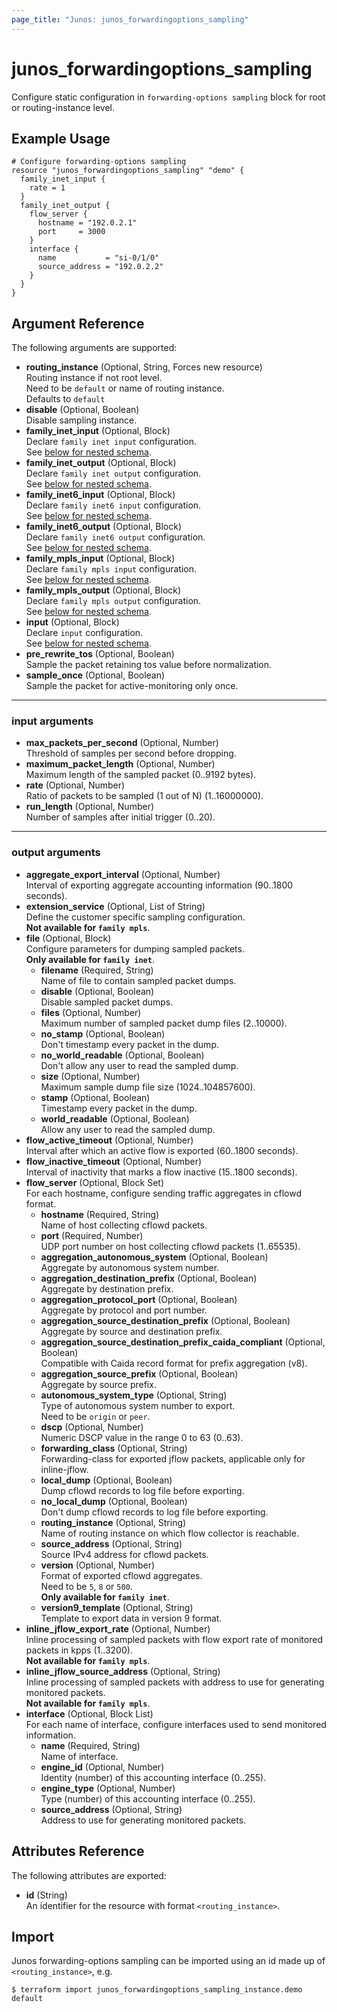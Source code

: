 ```yaml
---
page_title: "Junos: junos_forwardingoptions_sampling"
---
```


# junos_forwardingoptions_sampling

Configure static configuration in `forwarding-options sampling` block for root or
routing-instance level.

## Example Usage

```hcl
# Configure forwarding-options sampling
resource "junos_forwardingoptions_sampling" "demo" {
  family_inet_input {
    rate = 1
  }
  family_inet_output {
    flow_server {
      hostname = "192.0.2.1"
      port     = 3000
    }
    interface {
      name           = "si-0/1/0"
      source_address = "192.0.2.2"
    }
  }
}
```

## Argument Reference

The following arguments are supported:

- **routing_instance** (Optional, String, Forces new resource)  
  Routing instance if not root level.  
  Need to be `default` or name of routing instance.  
  Defaults to `default`
- **disable** (Optional, Boolean)  
  Disable sampling instance.
- **family_inet_input** (Optional, Block)  
  Declare `family inet input` configuration.  
  See [below for nested schema](#input-arguments).
- **family_inet_output** (Optional, Block)  
  Declare `family inet output` configuration.  
  See [below for nested schema](#output-arguments).
- **family_inet6_input** (Optional, Block)  
  Declare `family inet6 input` configuration.  
  See [below for nested schema](#input-arguments).
- **family_inet6_output** (Optional, Block)  
  Declare `family inet6 output` configuration.  
  See [below for nested schema](#output-arguments).
- **family_mpls_input** (Optional, Block)  
  Declare `family mpls input` configuration.  
  See [below for nested schema](#input-arguments).
- **family_mpls_output** (Optional, Block)  
  Declare `family mpls output` configuration.  
  See [below for nested schema](#output-arguments).
- **input** (Optional, Block)  
  Declare `input` configuration.  
  See [below for nested schema](#input-arguments).
- **pre_rewrite_tos** (Optional, Boolean)  
  Sample the packet retaining tos value before normalization.
- **sample_once** (Optional, Boolean)  
  Sample the packet for active-monitoring only once.

---

### input arguments

- **max_packets_per_second** (Optional, Number)  
  Threshold of samples per second before dropping.
- **maximum_packet_length** (Optional, Number)  
  Maximum length of the sampled packet (0..9192 bytes).
- **rate** (Optional, Number)  
  Ratio of packets to be sampled (1 out of N) (1..16000000).
- **run_length** (Optional, Number)  
  Number of samples after initial trigger (0..20).

---

### output arguments

- **aggregate_export_interval** (Optional, Number)  
  Interval of exporting aggregate accounting information (90..1800 seconds).
- **extension_service** (Optional, List of String)  
  Define the customer specific sampling configuration.  
  **Not available for `family mpls`**.
- **file** (Optional, Block)  
  Configure parameters for dumping sampled packets.  
  **Only available for `family inet`**.
  - **filename** (Required, String)  
    Name of file to contain sampled packet dumps.
  - **disable** (Optional, Boolean)  
    Disable sampled packet dumps.
  - **files** (Optional, Number)  
    Maximum number of sampled packet dump files (2..10000).
  - **no_stamp** (Optional, Boolean)  
    Don't timestamp every packet in the dump.
  - **no_world_readable** (Optional, Boolean)  
    Don't allow any user to read the sampled dump.
  - **size** (Optional, Number)  
    Maximum sample dump file size (1024..104857600).
  - **stamp** (Optional, Boolean)  
    Timestamp every packet in the dump.
  - **world_readable** (Optional, Boolean)  
    Allow any user to read the sampled dump.
- **flow_active_timeout** (Optional, Number)  
  Interval after which an active flow is exported (60..1800 seconds).
- **flow_inactive_timeout** (Optional, Number)  
  Interval of inactivity that marks a flow inactive (15..1800 seconds).
- **flow_server** (Optional, Block Set)  
  For each hostname, configure sending traffic aggregates in cflowd format.
  - **hostname** (Required, String)  
    Name of host collecting cflowd packets.
  - **port** (Required, Number)  
    UDP port number on host collecting cflowd packets (1..65535).
  - **aggregation_autonomous_system** (Optional, Boolean)  
    Aggregate by autonomous system number.
  - **aggregation_destination_prefix** (Optional, Boolean)  
    Aggregate by destination prefix.
  - **aggregation_protocol_port** (Optional, Boolean)  
    Aggregate by protocol and port number.
  - **aggregation_source_destination_prefix** (Optional, Boolean)  
    Aggregate by source and destination prefix.
  - **aggregation_source_destination_prefix_caida_compliant** (Optional, Boolean)  
    Compatible with Caida record format for prefix aggregation (v8).
  - **aggregation_source_prefix** (Optional, Boolean)  
    Aggregate by source prefix.
  - **autonomous_system_type** (Optional, String)  
    Type of autonomous system number to export.  
    Need to be `origin` or `peer`.
  - **dscp** (Optional, Number)  
    Numeric DSCP value in the range 0 to 63 (0..63).
  - **forwarding_class** (Optional, String)  
    Forwarding-class for exported jflow packets, applicable only for inline-jflow.
  - **local_dump** (Optional, Boolean)  
    Dump cflowd records to log file before exporting.
  - **no_local_dump** (Optional, Boolean)  
    Don't dump cflowd records to log file before exporting.
  - **routing_instance** (Optional, String)  
    Name of routing instance on which flow collector is reachable.
  - **source_address** (Optional, String)  
    Source IPv4 address for cflowd packets.
  - **version** (Optional, Number)  
    Format of exported cflowd aggregates.  
    Need to be `5`, `8` or `500`.  
    **Only available for `family inet`**.
  - **version9_template** (Optional, String)  
    Template to export data in version 9 format.
- **inline_jflow_export_rate** (Optional, Number)  
  Inline processing of sampled packets with
  flow export rate of monitored packets in kpps (1..3200).  
  **Not available for `family mpls`**.
- **inline_jflow_source_address** (Optional, String)  
  Inline processing of sampled packets with address to use for generating monitored packets.  
  **Not available for `family mpls`**.
- **interface** (Optional, Block List)  
  For each name of interface, configure interfaces used to send monitored information.
  - **name** (Required, String)  
    Name of interface.
  - **engine_id** (Optional, Number)  
    Identity (number) of this accounting interface (0..255).
  - **engine_type** (Optional, Number)  
    Type (number) of this accounting interface (0..255).
  - **source_address** (Optional, String)  
    Address to use for generating monitored packets.

## Attributes Reference

The following attributes are exported:

- **id** (String)  
  An identifier for the resource with format `<routing_instance>`.

## Import

Junos forwarding-options sampling can be imported using an id made up of
`<routing_instance>`, e.g.

```shell
$ terraform import junos_forwardingoptions_sampling_instance.demo default
```
